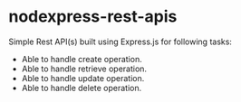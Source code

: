 # nodexpress-rest-apis
Simple Rest API(s) built using Express.js for following tasks:
- Able to handle create operation.
- Able to handle retrieve operation.
- Able to handle update operation.
- Able to handle delete operation.
